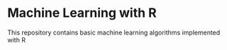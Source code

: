 # Machine Learning with R
This repository contains basic machine learning algorithms implemented with R